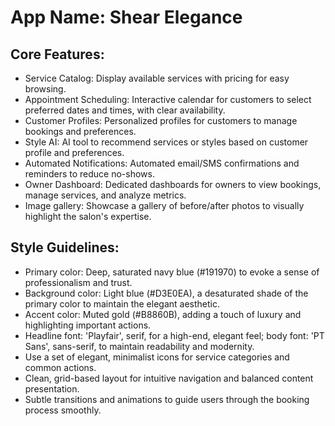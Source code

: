 # **App Name**: Shear Elegance

## Core Features:

- Service Catalog: Display available services with pricing for easy browsing.
- Appointment Scheduling: Interactive calendar for customers to select preferred dates and times, with clear availability.
- Customer Profiles: Personalized profiles for customers to manage bookings and preferences.
- Style AI: AI tool to recommend services or styles based on customer profile and preferences.
- Automated Notifications: Automated email/SMS confirmations and reminders to reduce no-shows.
- Owner Dashboard: Dedicated dashboards for owners to view bookings, manage services, and analyze metrics.
- Image gallery: Showcase a gallery of before/after photos to visually highlight the salon's expertise.

## Style Guidelines:

- Primary color: Deep, saturated navy blue (#191970) to evoke a sense of professionalism and trust.
- Background color: Light blue (#D3E0EA), a desaturated shade of the primary color to maintain the elegant aesthetic.
- Accent color: Muted gold (#B8860B), adding a touch of luxury and highlighting important actions.
- Headline font: 'Playfair', serif, for a high-end, elegant feel; body font: 'PT Sans', sans-serif, to maintain readability and modernity. 
- Use a set of elegant, minimalist icons for service categories and common actions.
- Clean, grid-based layout for intuitive navigation and balanced content presentation.
- Subtle transitions and animations to guide users through the booking process smoothly.